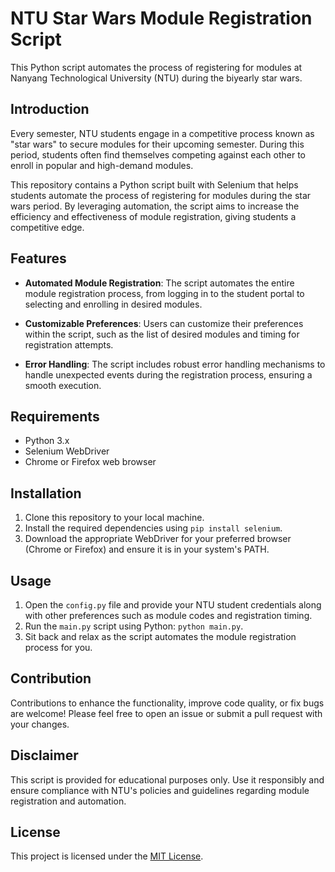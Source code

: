 # NTU Star Wars Module Registration Script

This Python script automates the process of registering for modules at Nanyang Technological University (NTU) during the biyearly star wars.

## Introduction

Every semester, NTU students engage in a competitive process known as "star wars" to secure modules for their upcoming semester. During this period, students often find themselves competing against each other to enroll in popular and high-demand modules.

This repository contains a Python script built with Selenium that helps students automate the process of registering for modules during the star wars period. By leveraging automation, the script aims to increase the efficiency and effectiveness of module registration, giving students a competitive edge.

## Features

- **Automated Module Registration**: The script automates the entire module registration process, from logging in to the student portal to selecting and enrolling in desired modules.

- **Customizable Preferences**: Users can customize their preferences within the script, such as the list of desired modules and timing for registration attempts.

- **Error Handling**: The script includes robust error handling mechanisms to handle unexpected events during the registration process, ensuring a smooth execution.

## Requirements

- Python 3.x
- Selenium WebDriver
- Chrome or Firefox web browser

## Installation

1. Clone this repository to your local machine.
2. Install the required dependencies using `pip install selenium`.
3. Download the appropriate WebDriver for your preferred browser (Chrome or Firefox) and ensure it is in your system's PATH.

## Usage

1. Open the `config.py` file and provide your NTU student credentials along with other preferences such as module codes and registration timing.
2. Run the `main.py` script using Python: `python main.py`.
3. Sit back and relax as the script automates the module registration process for you.

## Contribution

Contributions to enhance the functionality, improve code quality, or fix bugs are welcome! Please feel free to open an issue or submit a pull request with your changes.

## Disclaimer

This script is provided for educational purposes only. Use it responsibly and ensure compliance with NTU's policies and guidelines regarding module registration and automation.

## License

This project is licensed under the [MIT License](LICENSE).
